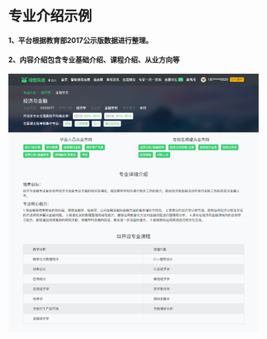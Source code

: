 # 专业介绍示例

#### 1、平台根据教育部2017公示版数据进行整理。

#### 2、内容介绍包含专业基础介绍、课程介绍、从业方向等

![](../.gitbook/assets/23w%20%281%29.png)

#### 

